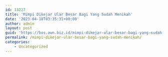 ```yaml
---
id: 13227
title: 'Mimpi Dikejar Ular Besar Bagi Yang Sudah Menikah'
date: '2023-04-18T03:35:31+00:00'
author: admin
layout: post
guid: 'https://bos.awn.biz.id/mimpi-dikejar-ular-besar-bagi-yang-sudah-menikah/'
permalink: /mimpi-dikejar-ular-besar-bagi-yang-sudah-menikah/
categories:
    - Uncategorized
---
```


